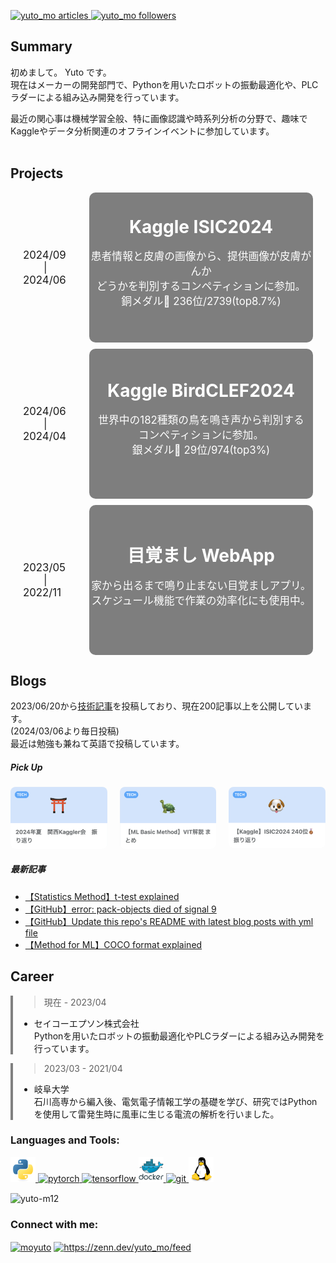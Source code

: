 <p align="left">
  <!-- <a href="https://github.com/yuto-m12">
    <img height="20" src="https://komarev.com/ghpvc/?username=yuto-m12" />
  </a>
  <a href="https://github.com/Keichan15">
    <img height="20" src="https://img.shields.io/github/followers/yuto-m12?label=follow&logo=github&style=flat" />
  </a> -->
  <!-- Like のバッジ -->
  <!-- <a href="https://zenn.dev/yuto_mo">
    <img src="https://zenn.badge.nikaera.com/s/yuto_mo/likes?style=plastic" alt="yuto_mo likes" />
  </a> -->
  <!-- Articles のバッジ -->
  <a href="https://zenn.dev/yuto_mo/articles">
    <img src="https://zenn.badge.nikaera.com/s/yuto_mo/articles?style=plastic" alt="yuto_mo articles" />
  </a>
  <!-- Followers のバッジ -->
  <a href="https://zenn.dev/yuto_mo/followers">
    <img src="https://zenn.badge.nikaera.com/s/yuto_mo/followers?style=plastic" alt="yuto_mo followers" />
  </a>

## Summary
初めまして。 Yuto です。  
現在はメーカーの開発部門で、Pythonを用いたロボットの振動最適化や、PLCラダーによる組み込み開発を行っています。

最近の関心事は機械学習全般、特に画像認識や時系列分析の分野で、趣味でKaggleやデータ分析関連のオフラインイベントに参加しています。
<br>
<br>


## Projects

<style>
    /* ホバー時の拡大効果 */
    a:hover {
        transform: scale(1.02); /* 2%拡大 */
        box-shadow: 0 10px 20px rgba(0, 0, 0, 0.3); /* 影を強調して浮いているイメージ */
    img:hover {
        transform: scale(1.02); /* 2%拡大 */
        box-shadow: 0 10px 20px rgba(0, 0, 0, 0.3); /* 影を強調して浮いているイメージ */
    }
</style>

<div style="display: flex; flex-direction: column; gap: 10px; padding: 0px;">

  <!-- 1つ目のプロジェクト -->
  <div style="display: flex; align-items: center; justify-content: flex-start;">
      <div style="flex: 1; text-align: left; margin-left: 20px;">
          <p style="font-size: 1.2em;">2024/09<br>&nbsp;&nbsp;&nbsp;&nbsp;&nbsp;&nbsp;&nbsp;|<br>2024/06</p>
      </div>
      <a href="https://example.com" style="flex: 3; display: block; width: 100%; max-width: 600px; height: 200px; background-image: url('./images/ISIC2024_img.png'); background-size: cover; background-position: center; text-align: center; color: white; text-decoration: none; position: relative; padding: 20px; border-radius: 10px; overflow: hidden; margin-right: 20px; transition: transform 0.3s ease, box-shadow 0.3s ease;">
          <div style="background: rgba(0, 0, 0, 0.5); position: absolute; top: 0; left: 0; right: 0; bottom: 0; display: flex; justify-content: center; align-items: center; flex-direction: column;">
              <h1 style="font-size: 2em; margin: 0;">Kaggle ISIC2024</h1>
              <p style="font-size: 1.2em;">患者情報と皮膚の画像から、提供画像が皮膚がんか<br>どうかを判別するコンペティションに参加。<br>銅メダル🥉 236位/2739(top8.7%)</p>
          </div>
      </a>
  </div>

  <!-- 2つ目のプロジェクト -->
  <div style="display: flex; align-items: center; justify-content: flex-start;">
      <div style="flex: 1; text-align: left; margin-left: 20px;">
          <p style="font-size: 1.2em;">2024/06<br>&nbsp;&nbsp;&nbsp;&nbsp;&nbsp;&nbsp;&nbsp;|<br>2024/04</p>
      </div>
      <a href="https://example.com" style="flex: 3; display: block; width: 100%; max-width: 600px; height: 200px; background-image: url('./images/BirdCLEF2024_img.png'); background-size: cover; background-position: center; text-align: center; color: white; text-decoration: none; position: relative; padding: 20px; border-radius: 10px; overflow: hidden; margin-right: 20px; transition: transform 0.3s ease, box-shadow 0.3s ease;">
          <div style="background: rgba(0, 0, 0, 0.5); position: absolute; top: 0; left: 0; right: 0; bottom: 0; display: flex; justify-content: center; align-items: center; flex-direction: column;">
              <h1 style="font-size: 2em; margin: 0;">Kaggle BirdCLEF2024</h1>
              <p style="font-size: 1.2em;">世界中の182種類の鳥を鳴き声から判別する<br>コンペティションに参加。<br>銀メダル🥈 29位/974(top3%)</p>
          </div>
      </a>
  </div>



  <!-- 3つ目のプロジェクト -->
  <div style="display: flex; align-items: center; justify-content: flex-start;">
      <div style="flex: 1; text-align: left; margin-left: 20px;">
          <p style="font-size: 1.2em;">2023/05<br>&nbsp;&nbsp;&nbsp;&nbsp;&nbsp;&nbsp;&nbsp;|<br>2022/11</p>
      </div>
      <a href="https://example.com" style="flex: 3; display: block; width: 100%; max-width: 600px; height: 200px; background-image: url('./images/ISIC2024_img.png'); background-size: cover; background-position: center; text-align: center; color: white; text-decoration: none; position: relative; padding: 20px; border-radius: 10px; overflow: hidden; margin-right: 20px; transition: transform 0.3s ease, box-shadow 0.3s ease;">
          <div style="background: rgba(0, 0, 0, 0.5); position: absolute; top: 0; left: 0; right: 0; bottom: 0; display: flex; justify-content: center; align-items: center; flex-direction: column;">
              <h1 style="font-size: 2em; margin: 0;">目覚まし WebApp</h1>
              <p style="font-size: 1.2em;">家から出るまで鳴り止まない目覚ましアプリ。<br>スケジュール機能で作業の効率化にも使用中。</p>
          </div>
      </a>
  </div>


</div>




## Blogs
2023/06/20から[技術記事](https://zenn.dev/yuto_mo)を投稿しており、現在200記事以上を公開しています。<br>(2024/03/06より毎日投稿)  
最近は勉強も兼ねて英語で投稿しています。

##### Pick Up

<div style="display: flex; justify-content: space-between; gap: 10px;" >
  <div style="flex: 1; margin-right: 10px; ">
    <a href="https://example.com/article1" target="_blank">
      <img src="./images/zenn_kaggler_summer_2024.png" alt="Article 1" style="width: 100%; border-radius: 8px; transition: transform 0.3s ease, box-shadow 0.3s ease;">
    </a>
  </div>
  <div style="flex: 1; margin-right: 10px;">
    <a href="https://example.com/article2" target="_blank">
      <img src="./images/zenn_vit.png" alt="Article 2" style="width: 100%; border-radius: 8px; transition: transform 0.3s ease, box-shadow 0.3s ease;">
    </a>
  </div>
  <div style="flex: 1;">
    <a href="https://example.com/article3" target="_blank">
      <img src="./images/zenn_isic2024.png" alt="Article 3" style="width: 100%; border-radius: 8px; transition: transform 0.3s ease, box-shadow 0.3s ease;">
    </a>
  </div>
</div>

##### 最新記事
<!-- BLOG-POST-LIST:START -->
- [【Statistics Method】t-test explained](https://zenn.dev/yuto_mo/articles/4884edb9de589b)
- [【GitHub】error: pack-objects died of signal 9](https://zenn.dev/yuto_mo/articles/8d751bf4bece1c)
- [【GitHub】Update this repo&#39;s README with latest blog posts with yml file](https://zenn.dev/yuto_mo/articles/bb20804a3a8bd1)
- [【Method for ML】COCO format explained](https://zenn.dev/yuto_mo/articles/05e27632de06bb)
<!-- BLOG-POST-LIST:END -->


## Career

<div style="border-left: 4px solid gray; padding-left: 10px;">

>現在 - 2023/04
- セイコーエプソン株式会社   
Pythonを用いたロボットの振動最適化やPLCラダーによる組み込み開発を行っています。<br>

</div>

<div style="border-left: 4px solid gray; padding-left: 10px;">

>2023/03 - 2021/04
- 岐阜大学  
石川高専から編入後、電気電子情報工学の基礎を学び、研究ではPythonを使用して雷発生時に風車に生じる電流の解析を行いました。

</div>


<h3 align="left">Languages and Tools:</h3>
<p align="left"> 

<a href="https://www.python.org" target="_blank" rel="noreferrer"> 
<img src="https://raw.githubusercontent.com/devicons/devicon/master/icons/python/python-original.svg" alt="python" width="40" height="40"/> 
</a> 
<a href="https://pytorch.org/" target="_blank" rel="noreferrer"> <img src="https://www.vectorlogo.zone/logos/pytorch/pytorch-icon.svg" alt="pytorch" width="40" height="40"/> 
</a> 
<a href="https://www.tensorflow.org" target="_blank" rel="noreferrer"> 
<img src="https://www.vectorlogo.zone/logos/tensorflow/tensorflow-icon.svg" alt="tensorflow" width="40" height="40"/> 
</a> 
<a href="https://www.docker.com/" target="_blank" rel="noreferrer">
<img src="https://raw.githubusercontent.com/devicons/devicon/master/icons/docker/docker-original-wordmark.svg" alt="docker" width="40" height="40"/> 
</a> 
<a href="https://git-scm.com/" target="_blank" rel="noreferrer"> 
<img src="https://www.vectorlogo.zone/logos/git-scm/git-scm-icon.svg" alt="git" width="40" height="40"/>
</a>
<a href="https://www.linux.org/" target="_blank" rel="noreferrer"> 
<img src="https://raw.githubusercontent.com/devicons/devicon/master/icons/linux/linux-original.svg" alt="linux" width="40" height="40"/> 
</a> 
<!-- <a href="https://www.w3.org/html/" target="_blank" rel="noreferrer"> 
<img src="https://raw.githubusercontent.com/devicons/devicon/master/icons/html5/html5-original-wordmark.svg" alt="html5" width="40" height="40"/> 
</a> 
<a href="https://www.w3schools.com/css/" target="_blank" rel="noreferrer"> 
<img src="https://raw.githubusercontent.com/devicons/devicon/master/icons/css3/css3-original-wordmark.svg" alt="css3" width="40" height="40"/> 
</a>  
<a href="https://developer.mozilla.org/en-US/docs/Web/JavaScript" target="_blank" rel="noreferrer"> <img src="https://raw.githubusercontent.com/devicons/devicon/master/icons/javascript/javascript-original.svg" alt="javascript" width="40" height="40"/>
</a>   -->


<!-- <a href="https://pandas.pydata.org/" target="_blank" rel="noreferrer"> 
<img src="https://raw.githubusercontent.com/devicons/devicon/2ae2a900d2f041da66e950e4d48052658d850630/icons/pandas/pandas-original.svg" alt="pandas" width="40" height="40"/> 
</a>  -->
<!-- <a href="https://scikit-learn.org/" target="_blank" rel="noreferrer"> 
<img src="https://upload.wikimedia.org/wikipedia/commons/0/05/Scikit_learn_logo_small.svg" alt="scikit_learn" width="40" height="40"/> 
</a>  -->
<!-- <a href="https://www.sqlite.org/" target="_blank" rel="noreferrer"> 
<img src="https://www.vectorlogo.zone/logos/sqlite/sqlite-icon.svg" alt="sqlite" width="40" height="40"/> 
</a>  -->

</p>

<p><img align="center" src="https://github-readme-stats.vercel.app/api/top-langs?username=yuto-m12&show_icons=true&locale=en&layout=compact" alt="yuto-m12" /></p>


<h3 align="left">Connect with me:</h3>
<p align="left">
<a href="https://kaggle.com/moyuto" target="blank"><img align="center" src="https://raw.githubusercontent.com/rahuldkjain/github-profile-readme-generator/master/src/images/icons/Social/kaggle.svg" alt="moyuto" height="30" width="40" /></a>
<a href="/https://zenn.dev/yuto_mo/feed" target="blank"><img align="center" src="https://raw.githubusercontent.com/rahuldkjain/github-profile-readme-generator/master/src/images/icons/Social/rss.svg" alt="https://zenn.dev/yuto_mo/feed" height="30" width="40" /></a>
</p>

